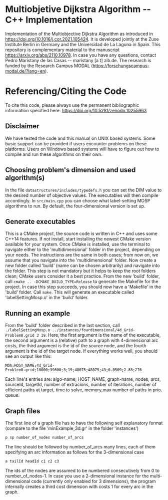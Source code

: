 # Multiobjetive Dijkstra Algorithm -- C++ Implementation
Implementation of the Multiobjective Dijkstra Algorithm as introduced in https://doi.org/10.1016/j.cor.2021.105424. It is developed jointly at the Zuse Institute Berlin in Germany and the Universidad de La Laguna in Spain. This repository is complementary material to the manuscript https://arxiv.org/abs/2110.10978. In case you have any questions, contact Pedro Maristany de las Casas -- maristany [a t] zib.de. The research is funded by the Research Campus MODAL (https://forschungscampus-modal.de/?lang=en).

# Referencing/Citing the Code
To cite this code, please always use the permanent bibliographic information specified here: https://doi.org/10.5281/zenodo.10255963

## Disclaimer 
We have tested the code and this manual on UNIX based systems. Some basic support can be provided if users encounter problems on these platforms. Users on Windows based systems will have to figure out how to compile and run these algorithms on their own.

## Choosing problem's dimension and used algorithm(s)
In the file `datastructures/includes/typedefs.h` you can set the DIM value to the desired number of objective values. The executables will then compile accordingly. In `src/main.cpp` you can choose what label-setting MOSP algorithms to run. By default, the four-dimensional version is set up. 

## Generate executables
This is a CMake project, the source code is written in C++ and uses some C++14 features. If not install, start installing the newest CMake version available for your system. Once CMake is installed, use the terminal to navigate either to the 'multidimensional' folder in the project, depending on your needs. The instructions are the same in both cases; from now on, we assume that you navigate into the 'multidimensional' folder. Now create a new folder called 'build' (name can be chosen arbitrarily) and navigate into the folder. This step is not mandatory but it helps to keep the root folders clean; CMake users consider it a best practice. From the new 'build' folder, call `cmake .. -DCMAKE_BUILD_TYPE=Release` to generate the Makefile for the project. In case this step succeeds, you should now have a 'Makefile' in the 'build' folder. Call `make`. This will generate an executable called 'labelSettingMosp.o' in the 'build' folder.

## Running an example
From the 'build' folder described in the last section, call `./labelSettingMosp.o ../instances/fourdimensional/4d_Grid-Problem0.grid 3 19`. Here, the first argument is the name of the executable, the second argument is a (relative) path to a graph with 4-dimensional arc costs, the third argument is the id of the source node, and the fourth argument is the id of the target node. If everything works well, you should see an output like this:
```
MDA;HOST_NAME;4d_Grid-Problem0.grid;10000;39600;3;19;48075;48075;43;0.0509;2.83;276
```
Each line's entries are: algo-name, HOST_NAME, graph-name, nodes, arcs, sourceId, targetId, number of extracions, number of iterations, number of efficient paths at target, time to solve, memory,max number of paths in prio. queue.

## Graph files
The first line of a graph file has to have the following self explanatory format (compare to the file 'minExample_3d.gr' in the folder 'instances')
```
p sp number_of_nodes number_of_arcs
```
The line should be followed by number_of_arcs many lines, each of them specifying an arc information as follows for the 3-dimensional case
```
a tailId headId c1 c2 c3
```

The ids of the nodes are assumed to be numbered consecutively from 0 to number_of_nodes-1. In case you use a 2-dimensional instance for the multi-dimensional code (currently only enabled for 3 dimensions), the program internally creates a third cost dimension with costs 1 for every arc in the graph.
